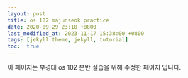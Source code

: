 ```yaml
---
layout: post
title: os 102 majunseok practice
date: 2020-09-29 23:18 +0800
last_modified_at: 2023-11-17 15:38:00 +0800
tags: [jekyll theme, jekyll, tutorial]
toc:  true
---
```

이 페이지는 부경대 os 102 분반 실습을 위해 수정한 페이지 입니다.
